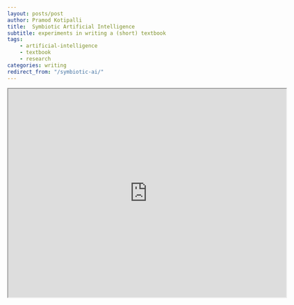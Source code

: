 ```yaml
---
layout: posts/post
author: Pramod Kotipalli
title:  Symbiotic Artificial Intelligence
subtitle: experiments in writing a (short) textbook
tags:
    - artificial-intelligence
    - textbook
    - research
categories: writing
redirect_from: "/symbiotic-ai/"
---
```


<iframe src="https://drive.google.com/file/d/1fO_zcPeouZhdzRMn-Hv43rH0QfuuKAgRS4QJbe9NODc/preview" width="640" height="480"></iframe>
